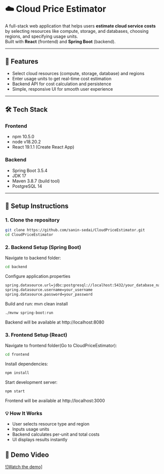 # ☁️ Cloud Price Estimator

A full-stack web application that helps users **estimate cloud service costs** by selecting resources like compute, storage, and databases, choosing regions, and specifying usage units.  
Built with **React** (frontend) and **Spring Boot** (backend).

---

## 📌 Features
- Select cloud resources (compute, storage, database) and regions  
- Enter usage units to get real-time cost estimation  
- Backend API for cost calculation and persistence  
- Simple, responsive UI for smooth user experience  

---

## 🛠 Tech Stack

### **Frontend**
- npm 10.5.0
- node v18.20.2
- React 19.1.1 (Create React App)

### **Backend**
- Spring Boot 3.5.4
- JDK 17
- Maven 3.8.7 (build tool)
- PostgreSQL 14

---

## 🚀 Setup Instructions

### **1. Clone the repository**
```bash
git clone https://github.com/sanin-sedai/CloudPriceEstimator.git
cd CloudPriceEstimator
```
### **2. Backend Setup (Spring Boot)**

Navigate to backend folder:
```bash
cd backend
 ```
Configure application.properties
```bash
spring.datasource.url=jdbc:postgresql://localhost:5432/your_database_name
spring.datasource.username=your_username
spring.datasource.password=your_password

```
Build and run:
mvn clean install
```bash
./mvnw spring-boot:run
```
Backend will be available at http://localhost:8080
### 3. Frontend Setup (React)

Navigate to frontend folder(Go to CloudPriceEstimator):
```bash
cd frontend
 ```

Install dependencies:
```bash
npm install
```

Start development server:
```bash
npm start
```

Frontend will be available at http://localhost:3000


### 💡 How It Works ###
- User selects resource type and region
- Inputs usage units
- Backend calculates per-unit and total costs
- UI displays results instantly

## 🎥 Demo Video

[![Watch the demo]](https://drive.google.com/file/d/1l5QCzuhQ7y9EGKa9T2zxEcGNK9Ir2DwX/view?usp=sharing)






